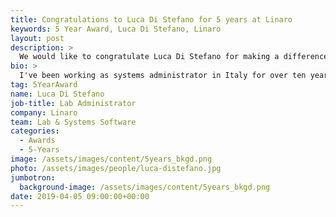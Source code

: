 ```yaml
---
title: Congratulations to Luca Di Stefano for 5 years at Linaro
keywords: 5 Year Award, Luca Di Stefano, Linaro
layout: post
description: >
  We would like to congratulate Luca Di Stefano for making a difference in open source at Linaro for 5 years.
bio: >
  I've been working as systems administrator in Italy for over ten years and here in UK for two years, dealing mostly with Linux systems, network security and storage.
tag: 5YearAward
name: Luca Di Stefano
job-title: Lab Administrator
company: Linaro
team: Lab & Systems Software
categories:
  - Awards
  - 5-Years
image: /assets/images/content/5years_bkgd.png
photo: /assets/images/people/luca-distefano.jpg
jumbotron:
  background-image: /assets/images/content/5years_bkgd.png
date: 2019-04-05 09:00:00+00:00
---
```

